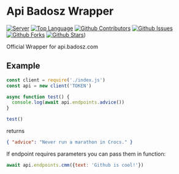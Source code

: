 # Api Badosz Wrapper
[![Server](https://img.shields.io/discord/340947847728070666.svg?logo=discord&colorB=7289DA)](https://discord.gg/ZwPfRfp)
[![Top Language](https://img.shields.io/github/languages/top/badosz0/api-badosz-wrapper)](https://github.com/badosz0/api-badosz-wrapper)
[![Github Contributors](https://img.shields.io/github/contributors/badosz0/api-badosz-wrapper.svg)](https://github.com/badosz0/api-badosz-wrapper/contributors)
[![Github Issues](https://img.shields.io/github/issues/badosz0/api-badosz-wrapper.svg)](https://github.com/badosz0/api-badosz-wrapper/issues)
[![Github Forks](https://img.shields.io/github/forks/badosz0/api-badosz-wrapper.svg)](https://github.com/badosz0/api-badosz-wrapper/network)
[![Github Stars](https://img.shields.io/github/stars/badosz0/api-badosz-wrapper.svg)](https://github.com/badosz0/api-badosz-wrapper/stargazers))

Official Wrapper for api.badosz.com

## Example

```js
const client = require('./index.js')
const api = new client('TOKEN')

async function test() {
  console.log(await api.endpoints.advice())
}

test()
```

returns

```json
{ "advice": "Never run a marathon in Crocs." }
```

If endpoint requires parameters you can pass them in function:

```js
await api.endpoints.cmm({text: 'Github is cool!'})
```
